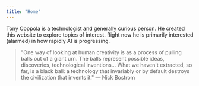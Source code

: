 ```yaml
---
title: "Home"
---
```


Tony Coppola is a technologist and generally curious person. He created this website to explore topics of interest. Right now he is primarily interested (alarmed) in how rapidly AI is progressing.

> "One way of looking at human creativity is as a process of pulling balls out of a giant urn. The balls represent possible ideas, discoveries, technological inventions... What we haven't extracted, so far, is a black ball: a technology that invariably or by default destroys the civilization that invents it." — Nick Bostrom